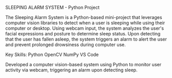 SLEEPING ALARM SYSTEM - Python Project

The Sleeping Alarm System is a Python-based mini-project that leverages computer vision libraries to detect when a user is sleeping while using their computer or desktop. Using webcam input, the system analyzes the user's facial expressions and posture to determine sleep status. Upon detecting that the user has fallen asleep, the system triggers an alarm to alert the user and prevent prolonged drowsiness during computer use.

Key Skills:
Python
OpenCV
NumPy
VS Code

Developed a computer vision-based system using Python to monitor user activity via webcam, triggering an alarm upon detecting sleep.
